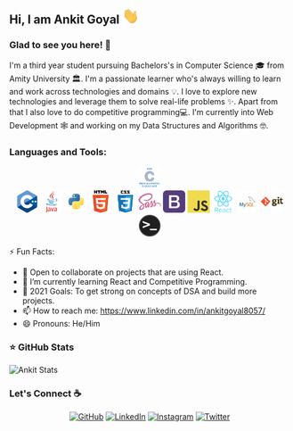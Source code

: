 ## Hi, I am Ankit Goyal <img src="https://raw.githubusercontent.com/ABSphreak/ABSphreak/master/gifs/Hi.gif" width="30px">
### Glad to see you here!  🤩  &nbsp;
I'm a third year student pursuing Bachelors's in Computer Science 🎓 from Amity University 🏛. I'm a passionate learner who's always willing to learn and work across technologies and domains 💡. I love to explore new technologies and leverage them to solve real-life problems ✨. Apart from that I also love to do competitive programming💻. I'm currently into Web Development 🕸️ and working on my Data Structures and Algorithms 🤓.


### Languages and Tools:

<p align="center">

  <div align="center">
  
<code><img height="40" src="https://raw.githubusercontent.com/github/explore/80688e429a7d4ef2fca1e82350fe8e3517d3494d/topics/c/c.png">
</code> <code><img height="40" src="https://raw.githubusercontent.com/github/explore/80688e429a7d4ef2fca1e82350fe8e3517d3494d/topics/cpp/cpp.png"></code> 
<code><img height="40" src="https://raw.githubusercontent.com/devicons/devicon/master/icons/java/java-original-wordmark.svg"></code> 
<code><img height="40" src="https://raw.githubusercontent.com/github/explore/80688e429a7d4ef2fca1e82350fe8e3517d3494d/topics/python/python.png"></code> 
<code><img height="40" src="https://raw.githubusercontent.com/github/explore/80688e429a7d4ef2fca1e82350fe8e3517d3494d/topics/html/html.png"></code> 
<code><img height="40" src="https://raw.githubusercontent.com/github/explore/80688e429a7d4ef2fca1e82350fe8e3517d3494d/topics/css/css.png"></code>
<code><img height="40" src="https://raw.githubusercontent.com/github/explore/80688e429a7d4ef2fca1e82350fe8e3517d3494d/topics/sass/sass.png"></code> 
<code><img height="40" src="https://raw.githubusercontent.com/github/explore/80688e429a7d4ef2fca1e82350fe8e3517d3494d/topics/bootstrap/bootstrap.png"></code> 
<code><img height="40" src="https://raw.githubusercontent.com/github/explore/80688e429a7d4ef2fca1e82350fe8e3517d3494d/topics/javascript/javascript.png"></code> 
<code><img height="40" src="https://raw.githubusercontent.com/devicons/devicon/master/icons/react/react-original-wordmark.svg"></code>
<code><img height="40" src="https://raw.githubusercontent.com/github/explore/80688e429a7d4ef2fca1e82350fe8e3517d3494d/topics/mysql/mysql.png"></code> 
<code><img height="40" src="https://raw.githubusercontent.com/github/explore/80688e429a7d4ef2fca1e82350fe8e3517d3494d/topics/git/git.png"></code> 
<code><img height="40" src="https://raw.githubusercontent.com/github/explore/80688e429a7d4ef2fca1e82350fe8e3517d3494d/topics/terminal/terminal.png"></code>
<!--<code><img height="40" src="https://raw.githubusercontent.com/github/explore/80688e429a7d4ef2fca1e82350fe8e3517d3494d/topics/nodejs/nodejs.png"></code> 
<code><img height="40" src="https://raw.githubusercontent.com/github/explore/80688e429a7d4ef2fca1e82350fe8e3517d3494d/topics/mongodb/mongodb.png"></code> -->


 </div>
</p>


⚡ Fun Facts:
- 👯 Open to collaborate on projects that are using React.
- 🌱 I’m currently learning React and Competitive Programming.
- 🥅 2021 Goals: To get strong on concepts of DSA and build more projects.
- 📫 How to reach me: https://www.linkedin.com/in/ankitgoyal8057/
- 😄 Pronouns: He/Him

 ### ⭐ GitHub Stats

 <p> 
    <img src="https://github-readme-stats.vercel.app/api?username=ankit80570&count_private=true&show_icons=true&theme=default&line" alt="Ankit Stats" width="420"/> 
 </p>

### Let's Connect :coffee:
<p align="center">
	<a href="https://github.com/ankit80570"><img src="https://img.icons8.com/bubbles/50/000000/github.png" alt="GitHub"/></a>
	<a href="https://www.linkedin.com/in/ankitgoyal8057/"><img src="https://img.icons8.com/bubbles/50/000000/linkedin.png" alt="LinkedIn"/></a>
	<a href="https://www.instagram.com/__ankitgoyal__/"><img src="https://img.icons8.com/bubbles/50/000000/instagram.png" alt="Instagram"/></a>
	<a href="https://twitter.com/ankitgoyal8057"><img src="https://img.icons8.com/bubbles/50/000000/twitter.png" alt="Twitter"/></a>
</p>
